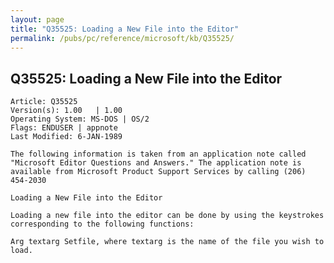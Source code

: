 ```yaml
---
layout: page
title: "Q35525: Loading a New File into the Editor"
permalink: /pubs/pc/reference/microsoft/kb/Q35525/
---
```


## Q35525: Loading a New File into the Editor

	Article: Q35525
	Version(s): 1.00   | 1.00
	Operating System: MS-DOS | OS/2
	Flags: ENDUSER | appnote
	Last Modified: 6-JAN-1989
	
	The following information is taken from an application note called
	"Microsoft Editor Questions and Answers." The application note is
	available from Microsoft Product Support Services by calling (206)
	454-2030
	
	Loading a New File into the Editor
	
	Loading a new file into the editor can be done by using the keystrokes
	corresponding to the following functions:
	
	Arg textarg Setfile, where textarg is the name of the file you wish to
	load.
